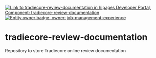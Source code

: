 [![Link to tradiecore-review-documentation in hipages Developer Portal, Component: tradiecore-review-documentation](https://backyard.k8s.hipages.com.au/api/badges/entity/default/Component/tradiecore-review-documentation/badge/pingback "Link to tradiecore-review-documentation in hipages Developer Portal")](https://backyard.k8s.hipages.com.au/catalog/default/Component/tradiecore-review-documentation)
[![Entity owner badge, owner: job-management-experience](https://backyard.k8s.hipages.com.au/api/badges/entity/default/Component/tradiecore-review-documentation/badge/owner "Entity owner badge")](https://backyard.k8s.hipages.com.au/catalog/default/Component/tradiecore-review-documentation)
# tradiecore-review-documentation
Repository to store Tradiecore online review documentation
